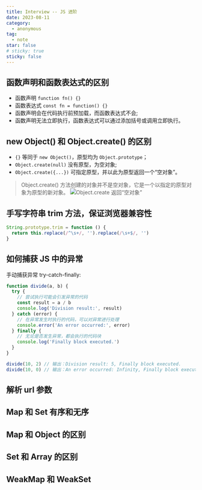 ```yaml
---
title: Interview -- JS 进阶
date: 2023-08-11
category:
  - anonymous
tag:
  - note
star: false
# sticky: true
sticky: false
---
```


## 函数声明和函数表达式的区别

- 函数声明 `function fn() {}`
- 函数表达式 `const fn = function() {}`
- 函数声明会在代码执行前预加载，而函数表达式不会;
- 函数声明无法立即执行，函数表达式可以通过添加括号或调用立即执行。

## new Object() 和 Object.create() 的区别

- `{}` 等同于 `new Object()`，原型均为 `Object.prototype`；
- `Object.create(null)` 没有原型，为空对象;
- `Object.create({...})` 可指定原型，并以此为原型返回一个“空对象”。

> Object.create() 方法创建的对象并不是空对象，它是一个以指定的原型对象为原型的新对象。
> ![Object.create 返回“空对象”](https://cdn.jsdelivr.net/gh/rayadaschn/blogImage@master/img/202308102215506.png)

## 手写字符串 trim 方法，保证浏览器兼容性

```js
String.prototype.trim = function () {
  return this.replace(/^\s+/, '').replace(/\s+$/, '')
}
```

## 如何捕获 JS 中的异常

手动捕获异常 try-catch-finally:

```js
function divide(a, b) {
  try {
    // 尝试执行可能会引发异常的代码
    const result = a / b
    console.log('Division result:', result)
  } catch (error) {
    // 在异常发生时执行的代码，可以对异常进行处理
    console.error('An error occurred:', error)
  } finally {
    // 无论是否发生异常，都会执行的代码块
    console.log('Finally block executed.')
  }
}

divide(10, 2) // 输出：Division result: 5, Finally block executed.
divide(10, 0) // 输出：An error occurred: Infinity, Finally block executed.
```

## 解析 url 参数

## Map 和 Set 有序和无序

## Map 和 Object 的区别

## Set 和 Array 的区别

## WeakMap 和 WeakSet
